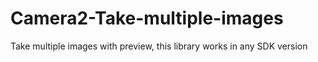 # Camera2-Take-multiple-images
Take multiple images with preview, this library works in any SDK version
